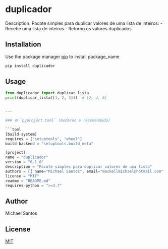 # duplicador

Description. 
Pacote simples para duplicar valores de uma lista de inteiros:
	- Recebe uma lista de inteiros
	- Retorno os valores duplicados

## Installation

Use the package manager [pip](https://pip.pypa.io/en/stable/) to install package_name

```bash
pip install duplicador
```

## Usage

```python
from duplicador import duplicar_lista
print(duplicar_lista([1, 2, 3]))  # [2, 4, 6]


---

### ⚙️ `pyproject.toml` (moderno e recomendado)

```toml
[build-system]
requires = ["setuptools", "wheel"]
build-backend = "setuptools.build_meta"

[project]
name = "duplicador"
version = "0.1.0"
description = "Pacote simples para duplicar valores de uma lista"
authors = [{ name="Michael Santos", email="mackellmichael@hotmail.com" }]
license = "MIT"
readme = "README.md"
requires-python = ">=3.7"


```

## Author
Michael Santos

## License
[MIT](https://choosealicense.com/licenses/mit/)